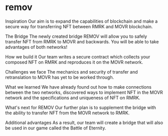 # remov


Inspiration
Our aim is to expand the capabilities of blockchain and make a secure way for transferring NFT between RMRK and MOVR blockchain.

The Bridge
The newly created bridge REMOV will allow you to safely transfer NFT from RMRK to MOVR and backwards. You will be able to take advantages of both networks!

How we build it
Our team writes a secure contract which collects your composed NFT on RMRK and reproduces it on the MOVR network.

Challenges we face
The mechanics and security of transfer and retranslation to MOVR has yet to be worked through.

What we learned
We have already found out how to make connections between the two networks, discovered ways to implement NFT in the MOVR network and the specifications and uniqueness of NFT on RMRK.

What's next for REMOV
Our further plan is to supplement the bridge with the ability to transfer NFT from the MOVR network to RMRK.

Additional advantages
As a result, our team will create a bridge that will also be used in our game called the Battle of Eternity.


